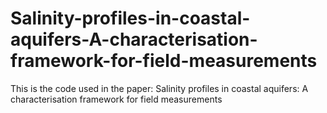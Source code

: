 # Salinity-profiles-in-coastal-aquifers-A-characterisation-framework-for-field-measurements
This is the code used in the paper: Salinity profiles in coastal aquifers: A characterisation framework for field measurements
